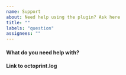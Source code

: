 ```yaml
---
name: Support
about: Need help using the plugin? Ask here
title: ""
labels: "question"
assignees: ""
---
```


#### What do you need help with?

<!--
Please describe your problem in as much detail as possible, to assist me in helping you out.
The more information, the faster problems can be solved. Thanks!
-->

#### Link to octoprint.log

<!--
Providing the octoprint log is of high importance, so that I can help you solve
your issue effectively
-->
